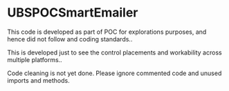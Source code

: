 # UBSPOCSmartEmailer


This code is developed as part of POC for explorations purposes, and hence did not follow and coding standards..

This is developed just to see the control placements and workability across multiple platforms..

Code cleaning is not yet done. Please ignore commented code and unused imports and methods.

